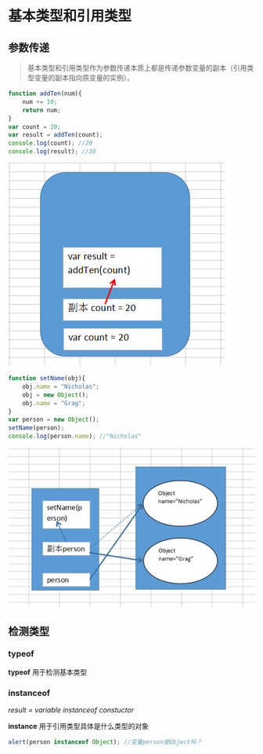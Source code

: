 # 基本类型和引用类型

## 参数传递

> 基本类型和引用类型作为参数传递本质上都是传递参数变量的副本（引用类型变量的副本指向原变量的实例）。

``` javascript
function addTen(num){
    num += 10;
    return num;
}
var count = 20;
var result = addTen(count);
console.log(count); //20
console.log(result); //30
```

![基本类型传递](../images/基本类型传递.png)

``` javascript
function setName(obj){
    obj.name = "Nicholas";
    obj = new Object();
    obj.name = "Grag";
}
var person = new Object();
setName(person);
console.log(person.name); //"Nicholas"
```

![引用类型传递](../images/引用类型传递.png)

## 检测类型

### typeof 

**typeof** 用于检测基本类型

### instanceof

*result = variable instanceof constuctor*

**instance** 用于引用类型具体是什么类型的对象

``` javascript
alert(person instanceof Object); //变量person是Object吗？
```